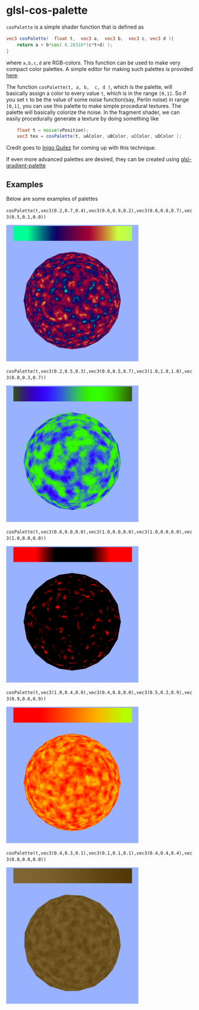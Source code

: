 # glsl-cos-palette

`cosPalette` is a simple shader function that is defined as

```glsl
vec3 cosPalette(  float t,  vec3 a,  vec3 b,  vec3 c, vec3 d ){
    return a + b*cos( 6.28318*(c*t+d) );
}
```

where `a,b,c,d` are RGB-colors. This function can be used to make very compact color palettes.
A simple editor for making such palettes is provided [here](http://erkaman.github.io/glsl-cos-palette/).


The function `cosPalette(t, a, b,  c, d )`, which is the palette, will basically assign a color to every value `t`, which is in the range `[0,1]`. So if you set `t` to be the value of some noise function(say, Perlin noise) in range `[0,1]`, you can use this
palette to make simple procedural textures. The palette will basically colorize the noise. In the fragment shader, we can easily procedurally generate a texture by doing something like

```glsl
    float t = noise(vPosition);
    vec3 tex = cosPalette(t, uAColor, uBColor, uCColor, uDColor );
```

Credit goes to [Inigo Quilez](http://www.iquilezles.org/www/articles/palettes/palettes.htm) for coming up with this technique.

If even more advanced palettes are desired, they can be created using [glsl-gradient-palette](https://github.com/Erkaman/glsl-gradient-palette)

## Examples

Below are some examples of palettes

`cosPalette(t,vec3(0.2,0.7,0.4),vec3(0.6,0.9,0.2),vec3(0.6,0.8,0.7),vec3(0.5,0.1,0.0))`


<img src="images/f.png" width="356" height="366" />


`cosPalette(t,vec3(0.2,0.5,0.3),vec3(0.0,0.5,0.7),vec3(1.0,1.0,1.0),vec3(0.0,0.3,0.7))`

<img src="images/g.png" width="356" height="366" />


`cosPalette(t,vec3(0.6,0.0,0.0),vec3(1.0,0.0,0.0),vec3(1.0,0.0,0.0),vec3(1.0,0.0,0.0))`

<img src="images/h.png" width="356" height="366" />


`cosPalette(t,vec3(1.0,0.4,0.0),vec3(0.4,0.8,0.0),vec3(0.5,0.3,0.9),vec3(0.9,0.6,0.9))`

<img src="images/j.png" width="356" height="366" />


`cosPalette(t,vec3(0.4,0.3,0.1),vec3(0.1,0.1,0.1),vec3(0.4,0.4,0.4),vec3(0.0,0.0,0.0))`

<img src="images/l.png" width="356" height="366" />



